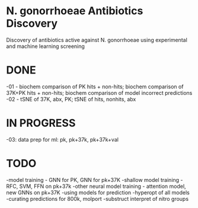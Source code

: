 # N. gonorrhoeae Antibiotics Discovery
Discovery of antibiotics active against N. gonorrhoeae using experimental and machine learning screening

# DONE
-01 - biochem comparison of PK hits + non-hits; biochem comparison of 37K+PK hits + non-hits; biochem comparison of model incorrect predictions
-02 - tSNE of 37K, abx, PK; tSNE of hits, nonhits, abx

# IN PROGRESS
-03: data prep for ml: pk, pk+37k, pk+37k+val

# TODO
-model training - GNN for PK, GNN for pk+37K
-shallow model training - RFC, SVM, FFN on pk+37k
-other neural model training - attention model, new GNNs on pk+37K
-using models for prediction
-hyperopt of all models
-curating predictions for 800k, molport
-substruct interpret of nitro groups
